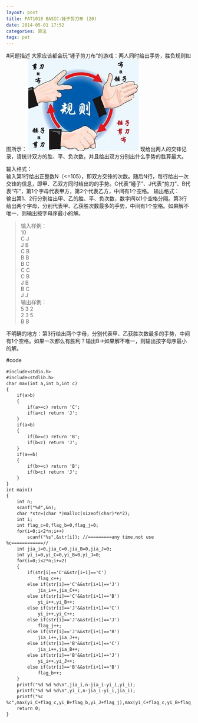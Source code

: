 ```yaml
---
layout: post
title: PAT1018 BASIC:锤子剪刀布 (20)
date: 2014-05-01 17:52
categories: 算法
tags: pat
---
```


#问题描述
大家应该都会玩“锤子剪刀布”的游戏：两人同时给出手势，胜负规则如图所示：
![](/assets/2014-05-01-pat-1018-basic-锤子剪刀布-规则图.jpg)
现给出两人的交锋记录，请统计双方的胜、平、负次数，并且给出双方分别出什么手势的胜算最大。

输入格式：  
输入第1行给出正整数N（<=105），即双方交锋的次数。随后N行，每行给出一次交锋的信息，即甲、乙双方同时给出的的手势。C代表“锤子”、J代表“剪刀”、B代表“布”，第1个字母代表甲方，第2个代表乙方，中间有1个空格。
输出格式：  
输出第1、2行分别给出甲、乙的胜、平、负次数，数字间以1个空格分隔。第3行给出两个字母，分别代表甲、乙获胜次数最多的手势，中间有1个空格。如果解不唯一，则输出按字母序最小的解。

>输入样例：  
10  
C J  
J B  
C B  
B B  
B C  
C C  
C B  
J B  
B C  
J J  
输出样例：  
5 3 2  
2 3 5  
B B  

不明确的地方：第3行给出两个字母，分别代表甲、乙获胜次数最多的手势，中间有1个空格。如果一次都么有胜利？输出B->如果解不唯一，则输出按字母序最小的解。

#code
```
#include<stdio.h>
#include<stdlib.h>
char max(int a,int b,int c)
{
	if(a>b)
	{
		if(a>=c) return 'C';
		if(a<c) return 'J';
	}
	if(a<b)
	{
		if(b>=c) return 'B';
		if(b<c) return 'J';
	}
	if(a==b)
	{
		if(b>=c) return 'B';
		if(b<c) return 'J';
	}
}
int main()
{
	int n;
	scanf("%d",&n);
	char *str=(char *)malloc(sizeof(char)*n*2);
	int i;
	int flag_c=0,flag_b=0,flag_j=0;
	for(i=0;i<2*n;i++)
		scanf("%s",&str[i]); //=========any time,not use %c============//
	int jia_i=0,jia_C=0,jia_B=0,jia_J=0;
	int yi_i=0,yi_C=0,yi_B=0,yi_J=0;
	for(i=0;i<2*n;i+=2)
	{
		if(str[i]=='C'&&str[i+1]=='C')
			flag_c++;
		else if(str[i]=='C'&&str[i+1]=='J')
			jia_i++,jia_C++;  
		else if(str[i]=='C'&&str[i+1]=='B') 
			yi_i++,yi_B++;
		else if(str[i]=='J'&&str[i+1]=='C') 
			yi_i++,yi_C++;
		else if(str[i]=='J'&&str[i+1]=='J')
			flag_j++;
		else if(str[i]=='J'&&str[i+1]=='B') 
			jia_i++,jia_J++;
		else if(str[i]=='B'&&str[i+1]=='C') 
			jia_i++,jia_B++;
		else if(str[i]=='B'&&str[i+1]=='J') 
			yi_i++,yi_J++;
		else if(str[i]=='B'&&str[i+1]=='B')
			flag_b++;
	}
	printf("%d %d %d\n",jia_i,n-jia_i-yi_i,yi_i);
	printf("%d %d %d\n",yi_i,n-jia_i-yi_i,jia_i);
	printf("%c %c",max(yi_C+flag_c,yi_B+flag_b,yi_J+flag_j),max(yi_C+flag_c,yi_B+flag_b,yi_J+flag_j));
	return 0;
}
```